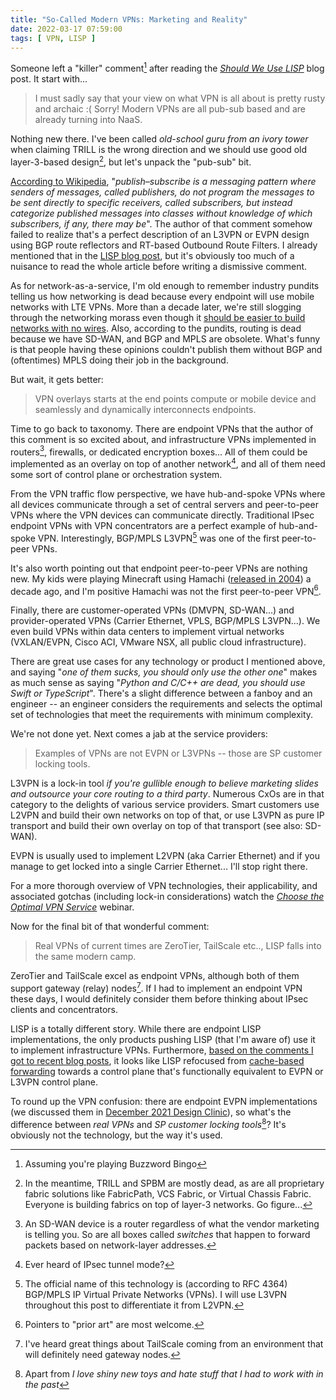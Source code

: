 ```yaml
---
title: "So-Called Modern VPNs: Marketing and Reality"
date: 2022-03-17 07:59:00
tags: [ VPN, LISP ]
---
```

Someone left a "killer" comment[^BB] after reading the _[Should We Use LISP](https://blog.ipspace.net/2022/03/should-we-use-lisp.html)_ blog post. It start with...

> I must sadly say that your view on what VPN is all about is pretty rusty and archaic :( Sorry! Modern VPNs are all pub-sub based and are already turning into NaaS.

Nothing new there. I've been called *old-school guru from an ivory tower* when claiming TRILL is the wrong direction and we should use good old layer-3-based design[^TRILL], but let's unpack the "pub-sub" bit.
<!--more-->
[^BB]: Assuming you're playing Buzzword Bingo

[^TRILL]: In the meantime, TRILL and SPBM are mostly dead, as are all proprietary fabric solutions like FabricPath, VCS Fabric, or Virtual Chassis Fabric. Everyone is building fabrics on top of layer-3 networks. Go figure...

[According to Wikipedia](https://en.wikipedia.org/wiki/Publish%E2%80%93subscribe_pattern), "_publish–subscribe is a messaging pattern where senders of messages, called publishers, do not program the messages to be sent directly to specific receivers, called subscribers, but instead categorize published messages into classes without knowledge of which subscribers, if any, there may be_". The author of that comment somehow failed to realize that's a perfect description of an L3VPN or EVPN design using BGP route reflectors and RT-based Outbound Route Filters. I already mentioned that in the [LISP blog post](https://blog.ipspace.net/2022/03/should-we-use-lisp.html), but it's obviously too much of a nuisance to read the whole article before writing a dismissive comment.

As for network-as-a-service, I'm old enough to remember industry pundits telling us how networking is dead because every endpoint will use mobile networks with LTE VPNs. More than a decade later, we're still slogging through the networking morass even though it [should be easier to build networks with no wires](https://dilbert.com/strip/2010-04-24). Also, according to the pundits, routing is dead because we have SD-WAN, and BGP and MPLS are obsolete. What's funny is that people having these opinions couldn't publish them without BGP and (oftentimes) MPLS doing their job in the background.

But wait, it gets better:

> VPN overlays starts at the end points compute or mobile device and seamlessly and dynamically interconnects endpoints.

Time to go back to taxonomy. There are endpoint VPNs that the author of this comment is so excited about, and infrastructure VPNs implemented in routers[^SDR], firewalls, or dedicated encryption boxes... All of them could be implemented as an overlay on top of another network[^IPSEC], and all of them need some sort of control plane or orchestration system.

[^SDR]: An SD-WAN device is a router regardless of what the vendor marketing is telling you. So are all boxes called _switches_ that happen to forward packets based on network-layer addresses.

[^IPSEC]: Ever heard of IPsec tunnel mode?

From the VPN traffic flow perspective, we have hub-and-spoke VPNs where all devices communicate through a set of central servers and peer-to-peer VPNs where the VPN devices can communicate directly. Traditional IPsec endpoint VPNs with VPN concentrators are a perfect example of hub-and-spoke VPN. Interestingly, BGP/MPLS L3VPN[^L3VPN] was one of the first peer-to-peer VPNs.

[^L3VPN]: The official name of this technology is (according to RFC 4364) BGP/MPLS IP Virtual Private Networks (VPNs). I will use L3VPN throughout this post to differentiate it from L2VPN.

It's also worth pointing out that endpoint peer-to-peer VPNs are nothing new. My kids were playing Minecraft using Hamachi ([released in 2004](https://en.wikipedia.org/wiki/LogMeIn_Hamachi)) a decade ago, and I'm positive Hamachi was not the first peer-to-peer VPN[^PA].

[^PA]: Pointers to "prior art" are most welcome.

Finally, there are customer-operated VPNs (DMVPN, SD-WAN...) and provider-operated VPNs (Carrier Ethernet, VPLS, BGP/MPLS L3VPN...). We even build VPNs within data centers to implement virtual networks (VXLAN/EVPN, Cisco ACI, VMware NSX, all public cloud infrastructure).

There are great use cases for any technology or product I mentioned above, and saying "_one of them sucks, you should only use the other one_" makes as much sense as saying "_Python and C/C++ are dead, you should use Swift or TypeScript_". There's a slight difference between a fanboy and an engineer -- an engineer considers the requirements and selects the optimal set of technologies that meet the requirements with minimum complexity.

We're not done yet. Next comes a jab at the service providers:

> Examples of VPNs are not EVPN or L3VPNs -- those are SP customer locking tools.

L3VPN is a lock-in tool *if you're gullible enough to believe marketing slides and outsource your core routing to a third party*. Numerous CxOs are in that category to the delights of various service providers. Smart customers use L2VPN and build their own networks on top of that, or use L3VPN as pure IP transport and build their own overlay on top of that transport (see also: SD-WAN).

EVPN is usually used to implement L2VPN (aka Carrier Ethernet) and if you manage to get locked into a single Carrier Ethernet... I'll stop right there.

For a more thorough overview of VPN technologies, their applicability, and associated gotchas (including lock-in considerations) watch the _[Choose the Optimal VPN Service](https://www.ipspace.net/Choose_the_Optimal_VPN_Service)_ webinar.

Now for the final bit of that wonderful comment:

> Real VPNs of current times are ZeroTier, TailScale etc.., LISP falls into the same modern camp.

ZeroTier and TailScale excel as endpoint VPNs, although both of them support gateway (relay) nodes[^TS]. If I had to implement an endpoint VPN these days, I would definitely consider them before thinking about IPsec clients and concentrators.

[^TS]: I've heard great things about TailScale coming from an environment that will definitely need gateway nodes.

LISP is a totally different story. While there are endpoint LISP implementations, the only products pushing LISP (that I'm aware of) use it to implement infrastructure VPNs. Furthermore, [based on the comments I got to recent blog posts](https://blog.ipspace.net/2022/03/should-we-use-lisp.html), it looks like LISP refocused from [cache-based forwarding](https://blog.ipspace.net/2022/02/cache-based-forwarding.html) towards a control plane that's functionally equivalent to EVPN or L3VPN control plane. 

To round up the VPN confusion: there are endpoint EVPN implementations (we discussed them in [December 2021 Design Clinic](https://my.ipspace.net/bin/list?id=Design#2021_12)), so what's the difference between _real VPNs_ and _SP customer locking tools_[^TOYS]? It's obviously not the technology, but the way it's used.

[^TOYS]: Apart from _I love shiny new toys and hate stuff that I had to work with in the past_
